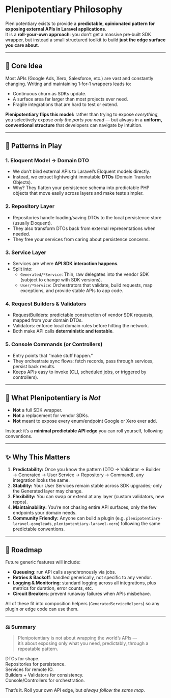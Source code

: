 # Plenipotentiary Philosophy

Plenipotentiary exists to provide a **predictable, opinionated pattern for exposing external APIs in Laravel applications**.  
It is a **roll‑your‑own approach**: you don’t get a massive pre‑built SDK wrapper, but instead a small structured toolkit to build **just the edge surface you care about**.

---

## 🌱 Core Idea
Most APIs (Google Ads, Xero, Salesforce, etc.) are vast and constantly changing. Writing and maintaining 1‑for‑1 wrappers leads to:
- Continuous churn as SDKs update.
- A surface area far larger than most projects ever need.
- Fragile integrations that are hard to test or extend.

**Plenipotentiary flips this model:** rather than trying to expose *everything*, you selectively expose *only the parts you need* — but always in a **uniform, conventional structure** that developers can navigate by intuition.

---

## 📐 Patterns in Play

### 1. **Eloquent Model → Domain DTO**
- We don’t bind external APIs to Laravel’s Eloquent models directly.  
- Instead, we extract lightweight immutable **DTOs** (Domain Transfer Objects).  
- Why? They flatten your persistence schema into predictable PHP objects that move easily across layers and make tests simpler.

### 2. **Repository Layer**
- Repositories handle loading/saving DTOs to the local persistence store (usually Eloquent).
- They also transform DTOs back from external representations when needed.
- They free your services from caring about persistence concerns.

### 3. **Service Layer**
- Services are where **API SDK interaction happens**.  
- Split into:
  - `Generated/*Service`: Thin, raw delegates into the vendor SDK (subject to change with SDK versions).  
  - `User/*Service`: Orchestrators that validate, build requests, map exceptions, and provide stable APIs to app code.

### 4. **Request Builders & Validators**
- RequestBuilders: predictable construction of vendor SDK requests, mapped from your domain DTOs.  
- Validators: enforce local domain rules before hitting the network.  
- Both make API calls **deterministic and testable**.

### 5. **Console Commands (or Controllers)**
- Entry points that “make stuff happen.”  
- They orchestrate sync flows: fetch records, pass through services, persist back results.  
- Keeps APIs easy to invoke (CLI, scheduled jobs, or triggered by controllers).

---

## 🚫 What Plenipotentiary is *Not*
- **Not** a full SDK wrapper.  
- **Not** a replacement for vendor SDKs.  
- **Not** meant to expose every enum/endpoint Google or Xero ever add.

Instead: it’s a **minimal predictable API edge** you can roll yourself, following conventions.  

---

## ✨ Why This Matters
1. **Predictability:** Once you know the pattern (DTO → Validator → Builder → Generated → User Service → Repository → Command), any integration looks the same.  
2. **Stability:** Your User Services remain stable across SDK upgrades; only the Generated layer may change.  
3. **Flexibility:** You can swap or extend at any layer (custom validators, new repos).  
4. **Maintainability:** You’re not chasing entire API surfaces, only the few endpoints your domain needs.  
5. **Community Friendly:** Anyone can build a plugin (e.g. `plenipotentiary-laravel-googleads`, `plenipotentiary-laravel-xero`) following the same predictable conventions.  

---

## 🔮 Roadmap
Future generic features will include:
- **Queueing**: run API calls asynchronously via jobs.  
- **Retries & Backoff**: handled generically, not specific to any vendor.  
- **Logging & Monitoring**: standard logging across all integrations, plus metrics for duration, error counts, etc.  
- **Circuit Breakers**: prevent runaway failures when APIs misbehave.  

All of these fit into composition helpers (`GeneratedServiceHelpers`) so any plugin or edge code can use them.

---

### ⚖️ Summary
> Plenipotentiary is not about wrapping the world’s APIs —  
> it’s about exposing only what you need, predictably, through a repeatable pattern.  

DTOs for shape.  
Repositories for persistence.  
Services for remote IO.  
Builders + Validators for consistency.  
Console/Controllers for orchestration.  

That’s it. Roll your own API edge, but *always follow the same map*.

